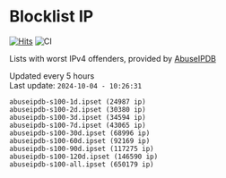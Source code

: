# Blocklist IP

[![Hits](https://hits.seeyoufarm.com/api/count/incr/badge.svg?url=https%3A%2F%2Fgithub.com%2Fborestad%2Fblocklist-ip%2F&count_bg=%2379C83D&title_bg=%23555555&icon=&icon_color=%23E7E7E7&title=hits&edge_flat=false)](https://hits.seeyoufarm.com)  ![CI](https://img.shields.io/github/workflow/status/borestad/blocklist-ip/CI?style=flat-square)

Lists with worst IPv4 offenders, provided by [AbuseIPDB](https://www.abuseipdb.com/)

<!-- FOOTER-PLACEHOLDER -->
Updated every 5 hours<br>
Last update: `2024-10-04 - 10:26:31`
```
abuseipdb-s100-1d.ipset (24987 ip)
abuseipdb-s100-2d.ipset (30380 ip)
abuseipdb-s100-3d.ipset (34594 ip)
abuseipdb-s100-7d.ipset (43065 ip)
abuseipdb-s100-30d.ipset (68996 ip)
abuseipdb-s100-60d.ipset (92169 ip)
abuseipdb-s100-90d.ipset (117275 ip)
abuseipdb-s100-120d.ipset (146590 ip)
abuseipdb-s100-all.ipset (650179 ip)
```
